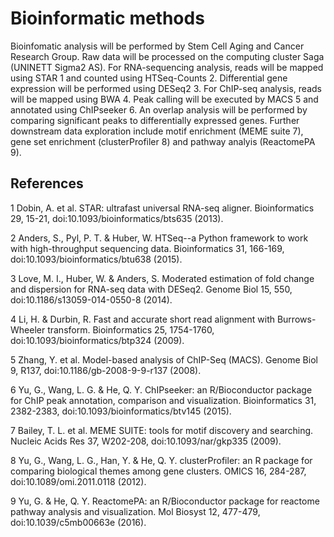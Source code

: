 # Bioinformatic methods

Bioinfomatic analysis will be performed by Stem Cell Aging and Cancer Research Group. Raw data will be processed on the computing cluster Saga (UNINETT Sigma2 AS). For RNA-sequencing analysis, reads will be mapped using STAR 1 and counted using HTSeq-Counts 2. Differential gene expression will be performed using DESeq2 3. For ChIP-seq analysis, reads will be mapped using BWA 4. Peak calling will be executed by MACS 5 and annotated using ChIPseeker 6. An overlap analysis will be performed by comparing significant peaks to differentially expressed genes. Further downstream data exploration include motif enrichment (MEME suite 7), gene set enrichment (clusterProfiler 8) and pathway analyis (ReactomePA 9). 


## References
1	Dobin, A. et al. STAR: ultrafast universal RNA-seq aligner. Bioinformatics 29, 15-21, doi:10.1093/bioinformatics/bts635 (2013).

2	Anders, S., Pyl, P. T. & Huber, W. HTSeq--a Python framework to work with high-throughput sequencing data. Bioinformatics 31, 166-169, doi:10.1093/bioinformatics/btu638 (2015).

3	Love, M. I., Huber, W. & Anders, S. Moderated estimation of fold change and dispersion for RNA-seq data with DESeq2. Genome Biol 15, 550, doi:10.1186/s13059-014-0550-8 (2014).

4	Li, H. & Durbin, R. Fast and accurate short read alignment with Burrows-Wheeler transform. Bioinformatics 25, 1754-1760, doi:10.1093/bioinformatics/btp324 (2009).

5	Zhang, Y. et al. Model-based analysis of ChIP-Seq (MACS). Genome Biol 9, R137, doi:10.1186/gb-2008-9-9-r137 (2008).

6	Yu, G., Wang, L. G. & He, Q. Y. ChIPseeker: an R/Bioconductor package for ChIP peak annotation, comparison and visualization. Bioinformatics 31, 2382-2383, doi:10.1093/bioinformatics/btv145 (2015).

7	Bailey, T. L. et al. MEME SUITE: tools for motif discovery and searching. Nucleic Acids Res 37, W202-208, doi:10.1093/nar/gkp335 (2009).

8	Yu, G., Wang, L. G., Han, Y. & He, Q. Y. clusterProfiler: an R package for comparing biological themes among gene clusters. OMICS 16, 284-287, doi:10.1089/omi.2011.0118 (2012).

9	Yu, G. & He, Q. Y. ReactomePA: an R/Bioconductor package for reactome pathway analysis and visualization. Mol Biosyst 12, 477-479, doi:10.1039/c5mb00663e (2016).


